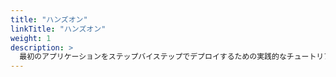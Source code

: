 ```yaml
---
title: "ハンズオン"
linkTitle: "ハンズオン"
weight: 1
description: >
  最初のアプリケーションをステップバイステップでデプロイするための実践的なチュートリアル
---
```


